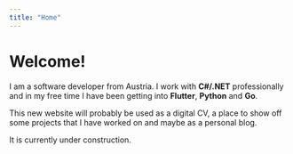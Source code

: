 ```yaml
---
title: "Home"
---
```


# Welcome!

I am a software developer from Austria. I work with **C#/.NET** professionally and in my free time I have been getting into **Flutter**, **Python** and **Go**.

This new website will probably be used as a digital CV, a place to show off some projects that I have worked on and maybe as a personal blog.

It is currently under construction.
